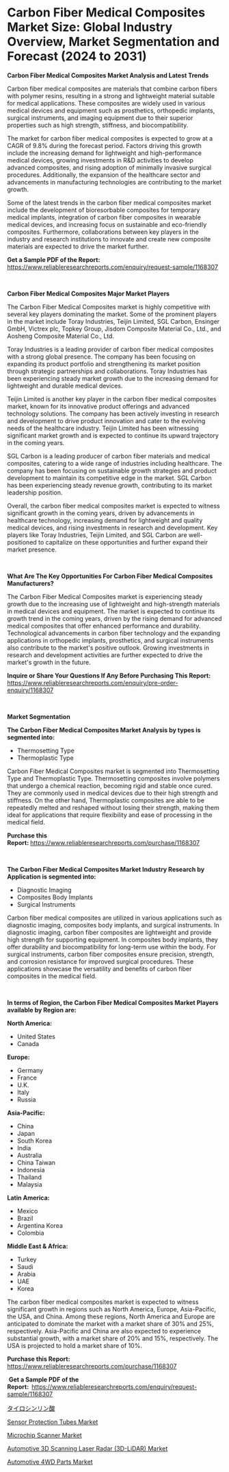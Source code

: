 <p><h1>Carbon Fiber Medical Composites Market Size: Global Industry Overview, Market Segmentation and Forecast (2024 to 2031)</h1></p><p><strong>Carbon Fiber Medical Composites Market Analysis and Latest Trends</strong></p>
<p><p>Carbon fiber medical composites are materials that combine carbon fibers with polymer resins, resulting in a strong and lightweight material suitable for medical applications. These composites are widely used in various medical devices and equipment such as prosthetics, orthopedic implants, surgical instruments, and imaging equipment due to their superior properties such as high strength, stiffness, and biocompatibility.</p><p>The market for carbon fiber medical composites is expected to grow at a CAGR of 9.8% during the forecast period. Factors driving this growth include the increasing demand for lightweight and high-performance medical devices, growing investments in R&D activities to develop advanced composites, and rising adoption of minimally invasive surgical procedures. Additionally, the expansion of the healthcare sector and advancements in manufacturing technologies are contributing to the market growth.</p><p>Some of the latest trends in the carbon fiber medical composites market include the development of bioresorbable composites for temporary medical implants, integration of carbon fiber composites in wearable medical devices, and increasing focus on sustainable and eco-friendly composites. Furthermore, collaborations between key players in the industry and research institutions to innovate and create new composite materials are expected to drive the market further.</p></p>
<p><strong>Get a Sample PDF of the Report:&nbsp;</strong> <a href="https://www.reliableresearchreports.com/enquiry/request-sample/1168307">https://www.reliableresearchreports.com/enquiry/request-sample/1168307</a></p>
<p>&nbsp;</p>
<p><strong>Carbon Fiber Medical Composites Major Market Players</strong></p>
<p><p>The Carbon Fiber Medical Composites market is highly competitive with several key players dominating the market. Some of the prominent players in the market include Toray Industries, Teijin Limited, SGL Carbon, Ensinger GmbH, Victrex plc, Topkey Group, Jisdom Composite Material Co., Ltd., and Aosheng Composite Material Co., Ltd.</p><p>Toray Industries is a leading provider of carbon fiber medical composites with a strong global presence. The company has been focusing on expanding its product portfolio and strengthening its market position through strategic partnerships and collaborations. Toray Industries has been experiencing steady market growth due to the increasing demand for lightweight and durable medical devices.</p><p>Teijin Limited is another key player in the carbon fiber medical composites market, known for its innovative product offerings and advanced technology solutions. The company has been actively investing in research and development to drive product innovation and cater to the evolving needs of the healthcare industry. Teijin Limited has been witnessing significant market growth and is expected to continue its upward trajectory in the coming years.</p><p>SGL Carbon is a leading producer of carbon fiber materials and medical composites, catering to a wide range of industries including healthcare. The company has been focusing on sustainable growth strategies and product development to maintain its competitive edge in the market. SGL Carbon has been experiencing steady revenue growth, contributing to its market leadership position.</p><p>Overall, the carbon fiber medical composites market is expected to witness significant growth in the coming years, driven by advancements in healthcare technology, increasing demand for lightweight and quality medical devices, and rising investments in research and development. Key players like Toray Industries, Teijin Limited, and SGL Carbon are well-positioned to capitalize on these opportunities and further expand their market presence.</p></p>
<p>&nbsp;</p>
<p><strong>What Are The Key Opportunities For Carbon Fiber Medical Composites Manufacturers?</strong></p>
<p><p>The Carbon Fiber Medical Composites market is experiencing steady growth due to the increasing use of lightweight and high-strength materials in medical devices and equipment. The market is expected to continue its growth trend in the coming years, driven by the rising demand for advanced medical composites that offer enhanced performance and durability. Technological advancements in carbon fiber technology and the expanding applications in orthopedic implants, prosthetics, and surgical instruments also contribute to the market's positive outlook. Growing investments in research and development activities are further expected to drive the market's growth in the future.</p></p>
<p><strong>Inquire or Share Your Questions If Any Before Purchasing This Report:</strong> <a href="https://www.reliableresearchreports.com/enquiry/pre-order-enquiry/1168307">https://www.reliableresearchreports.com/enquiry/pre-order-enquiry/1168307</a></p>
<p>&nbsp;</p>
<p><strong>Market Segmentation</strong></p>
<p><strong>The Carbon Fiber Medical Composites Market Analysis by types is segmented into:</strong></p>
<p><ul><li>Thermosetting Type</li><li>Thermoplastic Type</li></ul></p>
<p><p>Carbon Fiber Medical Composites market is segmented into Thermosetting Type and Thermoplastic Type. Thermosetting composites involve polymers that undergo a chemical reaction, becoming rigid and stable once cured. They are commonly used in medical devices due to their high strength and stiffness. On the other hand, Thermoplastic composites are able to be repeatedly melted and reshaped without losing their strength, making them ideal for applications that require flexibility and ease of processing in the medical field.</p></p>
<p><strong>Purchase this Report:&nbsp;</strong><a href="https://www.reliableresearchreports.com/purchase/1168307">https://www.reliableresearchreports.com/purchase/1168307</a></p>
<p>&nbsp;</p>
<p><strong>The Carbon Fiber Medical Composites Market Industry Research by Application is segmented into:</strong></p>
<p><ul><li>Diagnostic Imaging</li><li>Composites Body Implants</li><li>Surgical Instruments</li></ul></p>
<p><p>Carbon fiber medical composites are utilized in various applications such as diagnostic imaging, composites body implants, and surgical instruments. In diagnostic imaging, carbon fiber composites are lightweight and provide high strength for supporting equipment. In composites body implants, they offer durability and biocompatibility for long-term use within the body. For surgical instruments, carbon fiber composites ensure precision, strength, and corrosion resistance for improved surgical procedures. These applications showcase the versatility and benefits of carbon fiber composites in the medical field.</p></p>
<p>&nbsp;</p>
<p><strong>In terms of Region, the Carbon Fiber Medical Composites Market Players available by Region are:</strong></p>
<p>
    <p> <strong> North America: </strong>
        <ul>
            <li>United States</li>
            <li>Canada</li>
        </ul>
        </p> 
    <p> <strong> Europe: </strong>
        <ul>
            <li>Germany</li>
            <li>France</li>
            <li>U.K.</li>
            <li>Italy</li>
            <li>Russia</li>
        </ul>
        </p> 
    <p> <strong> Asia-Pacific: </strong>
        <ul>
            <li>China</li>
            <li>Japan</li>
            <li>South Korea</li>
            <li>India</li>
            <li>Australia</li>
            <li>China Taiwan</li>
            <li>Indonesia</li>
            <li>Thailand</li>
            <li>Malaysia</li>
        </ul>
        </p> 
    <p> <strong> Latin America: </strong>
        <ul>
            <li>Mexico</li>
            <li>Brazil</li>
            <li>Argentina Korea</li>
            <li>Colombia</li>
        </ul>
        </p> 
    <p> <strong> Middle East & Africa: </strong>
        <ul>
            <li>Turkey</li>
            <li>Saudi</li>
            <li>Arabia</li>
            <li>UAE</li>
            <li>Korea</li>
        </ul>
    </p>
    </p>
<p><p>The carbon fiber medical composites market is expected to witness significant growth in regions such as North America, Europe, Asia-Pacific, the USA, and China. Among these regions, North America and Europe are anticipated to dominate the market with a market share of 30% and 25%, respectively. Asia-Pacific and China are also expected to experience substantial growth, with a market share of 20% and 15%, respectively. The USA is projected to hold a market share of 10%.</p></p>
<p><strong>Purchase this Report: </strong><a href="https://www.reliableresearchreports.com/purchase/1168307">https://www.reliableresearchreports.com/purchase/1168307</a></p>
<p>&nbsp;<strong>Get a Sample PDF of the Report:&nbsp;&nbsp;</strong><a href="https://www.reliableresearchreports.com/enquiry/request-sample/1168307">https://www.reliableresearchreports.com/enquiry/request-sample/1168307</a></p>
<p><strong></strong></p>
<p><p><a href="https://medium.com/@sarahfahey88/%E3%83%86%E3%82%A3%E3%83%AD%E3%82%B7%E3%83%B3%E3%83%AA%E3%83%B3%E9%85%B8%E5%A1%A9%E5%B8%82%E5%A0%B4-%E7%A8%AE%E9%A1%9E-%E7%94%A8%E9%80%94-%E5%9C%B0%E7%90%86%E5%88%A5%E3%81%AB%E3%82%88%E3%82%8B%E5%8C%85%E6%8B%AC%E7%9A%84%E3%81%AA%E8%A9%95%E4%BE%A1-3ffa5cfd5e55">タイロシンリン酸</a></p><p><a href="https://artistic-helicopter-ca9.notion.site/Sensor-Protection-Tubes-Market-Insights-Market-Players-and-Forecast-Till-2031-e78a7a12582942858bbe52cd52d64acb">Sensor Protection Tubes Market</a></p><p><a href="https://valiant-lunge-8fe.notion.site/Microchip-Scanner-Market-Insights-Market-Players-and-Forecast-Till-2031-8f31372f037047f58065450372f72a06">Microchip Scanner Market</a></p><p><a href="https://view.publitas.com/reportprime-1/automotive-3d-scanning-laser-radar-3d-lidar-market-size-market-trends-and-growth-outlook-forecasted-for-period-from-2024-to-2031/">Automotive 3D Scanning Laser Radar (3D-LiDAR) Market</a></p><p><a href="https://view.publitas.com/reportprime-1/automotive-4wd-parts-market-a-comprehensive-report-of-its-market-share-growth-trends-2024-2031/">Automotive 4WD Parts Market</a></p></p>